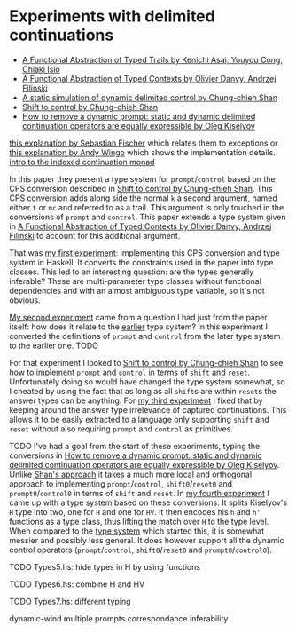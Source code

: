 # Experiments with delimited continuations

- [A Functional Abstraction of Typed Trails by Kenichi Asai, Youyou Cong, Chiaki Isio](https://popl21.sigplan.org/details/pepm-2021-papers/4/A-Functional-Abstraction-of-Typed-Trails)
- [A Functional Abstraction of Typed Contexts by Olivier Danvy, Andrzej Filinski](http://www.mpi-sws.org/~skilpat/plerg/papers/danvy-filinski-89-2up.pdf)
- [A static simulation of dynamic delimited control by Chung-chieh Shan](http://homes.sice.indiana.edu/ccshan/recur/recur-hosc-final.pdf)
- [Shift to control by Chung-chieh Shan](http://homes.sice.indiana.edu/ccshan/recur/recur.pdf)
- [How to remove a dynamic prompt: static and dynamic delimited continuation operators are equally expressible by Oleg Kiselyov](https://legacy.cs.indiana.edu/ftp/techreports/TR611.pdf)

[this explanation by Sebastian Fischer](https://gist.github.com/sebfisch/2235780) which relates them to exceptions or [this explanation by Andy Wingo](https://wingolog.org/archives/2010/02/26/guile-and-delimited-continuations) which shows the implementation details.
[intro to the indexed continuation monad](https://gist.github.com/pthariensflame/5716594)

In this paper they present a type system for `prompt`/`control` based on the CPS conversion described in [Shift to control by Chung-chieh Shan](http://homes.sice.indiana.edu/ccshan/recur/recur.pdf). This CPS conversion adds along side the normal `k` a second argument, named either `t` or `mc` and referred to as a trail. This argument is only touched in the conversions of `prompt` and `control`. This paper extends a type system given in [A Functional Abstraction of Typed Contexts by Olivier Danvy, Andrzej Filinski](http://www.mpi-sws.org/~skilpat/plerg/papers/danvy-filinski-89-2up.pdf) to account for this additional argument.

That was [my first experiment](https://github.com/CoderPuppy/dcont/blob/3f09b11a4b5edfc42fc37abaa0988f22ac801dcd/Types1.hs): implementing this CPS conversion and type system in Haskell. It converts the constraints used in the paper into type classes. This led to an interesting question: are the types generally inferable? These are multi-parameter type classes without functional dependencies and with an almost ambiguous type variable, so it's not obvious.

[My second experiment](https://github.com/CoderPuppy/dcont/blob/cad3a6d0ee281d82d5f4da4c52dbfb51a6e4b863/Types2.hs) came from a question I had just from the paper itself: how does it relate to the [earlier](http://www.mpi-sws.org/~skilpat/plerg/papers/danvy-filinski-89-2up.pdf "A Functional Abstraction of Typed Contexts by Olivier Danvy, Andrzej Filinski") type system? In this experiment I converted the definitions of `prompt` and `control` from the later type system to the earlier one. TODO

For that experiment I looked to [Shift to control by Chung-chieh Shan](http://homes.sice.indiana.edu/ccshan/recur/recur.pdf) to see how to implement `prompt` and `control` in terms of `shift` and `reset`. Unfortunately doing so would have changed the type system somewhat, so I cheated by using the fact that as long as all `shift`s are within `reset`s the answer types can be anything. For [my third experiment](https://github.com/CoderPuppy/dcont/blob/cad3a6d0ee281d82d5f4da4c52dbfb51a6e4b863/Types3.hs) I fixed that by keeping around the answer type irrelevance of captured continuations. This allows it to be easily extracted to a language only supporting `shift` and `reset` without also requiring `prompt` and `control` as primitives.

TODO I've had a goal from the start of these experiments, typing the conversions in [How to remove a dynamic prompt: static and dynamic delimited continuation operators are equally expressible by Oleg Kiselyov](https://legacy.cs.indiana.edu/ftp/techreports/TR611.pdf). Unlike [Shan's approach](http://homes.sice.indiana.edu/ccshan/recur/recur.pdf "Shift to control by Chung-chieh Shan") it takes a much more local and orthogonal approach to implementing `prompt`/`control`, `shift0`/`reset0` and `prompt0`/`control0` in terms of `shift` and `reset`. In [my fourth experiment](https://github.com/CoderPuppy/dcont/blob/cad3a6d0ee281d82d5f4da4c52dbfb51a6e4b863/Types4.hs) I came up with a type system based on these conversions. It splits Kiselyov's `H` type into two, one for `H` and one for `HV`. It then encodes his `h` and `h'` functions as a type class, thus lifting the match over `H` to the type level. When compared to the [type system](https://popl21.sigplan.org/details/pepm-2021-papers/4/A-Functional-Abstraction-of-Typed-Trails "A Functional Abstraction of Typed Trails by Kenichi Asai, Youyou Cong, Chiaki Isio") which started this, it is somewhat messier and possibly less general. It does however support all the dynamic control operators (`prompt`/`control`, `shift0`/`reset0` and `prompt0`/`control0`).

TODO Types5.hs: hide types in H by using functions

TODO Types6.hs: combine H and HV

TODO Types7.hs: different typing

dynamic-wind
multiple prompts
correspondance
inferability
